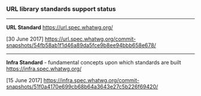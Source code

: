 ### URL library standards support status

---
**URL Standard**
https://url.spec.whatwg.org/

[30 June 2017]
https://url.spec.whatwg.org/commit-snapshots/54fb58ab1f1d46a89da5fce9b8ee94bbb658e678/

---
**Infra Standard** - fundamental concepts upon which standards are built
https://infra.spec.whatwg.org/

[15 June 2017]
https://infra.spec.whatwg.org/commit-snapshots/51f0a4170e699cb68b64a3643e27c5b226f69420/
